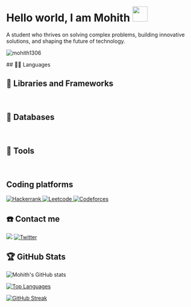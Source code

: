 
<!-- <h3 align="center">A student who thrives on solving complex problems, building innovative solutions, and shaping the future of technology.</h3> -->
<!-- <img align="right" alt="Coding" width="400" src="https://giphy.com/gifs/26tn33aiTi1jkl6H6"> -->

<!-- <p align="left"> -->
<!-- <a href="https://twitter.com/mohith048714333" target="blank"><img align="center" src="https://raw.githubusercontent.com/rahuldkjain/github-profile-readme-generator/master/src/images/icons/Social/twitter.svg" alt="mohith048714333" height="30" width="40" /></a> -->
<!-- <a href="https://linkedin.com/in/https://www.linkedin.com/in/mohith-t-600b87277/" target="blank"><img align="center" src="https://raw.githubusercontent.com/rahuldkjain/github-profile-readme-generator/master/src/images/icons/Social/linked-in-alt.svg" alt="https://www.linkedin.com/in/mohith-t-600b87277/" height="30" width="40" /></a> -->
<!-- <a href="https://instagram.com/mohith8036" target="blank"><img align="center" src="https://raw.githubusercontent.com/rahuldkjain/github-profile-readme-generator/master/src/images/icons/Social/instagram.svg" alt="mohith8036" height="30" width="40" /></a> -->
<!-- <a href="https://leetcode.com/u/mohith_t_1306/" target="blank"><img align="center" src="https://raw.githubusercontent.com/rahuldkjain/github-profile-readme-generator/master/src/images/icons/Social/leet-code.svg" alt="https://leetcode.com/u/mohith1306/" height="30" width="40" /></a> -->
<!-- </p>

<h3 align="left">Languages and Tools:</h3>
<!-- <p align="left"> <a href="https://www.cprogramming.com/" target="_blank" rel="noreferrer"> <img src="https://raw.githubusercontent.com/devicons/devicon/master/icons/c/c-original.svg" alt="c" width="40" height="40"/> </a> <a href="https://www.w3schools.com/css/" target="_blank" rel="noreferrer"> <img src="https://raw.githubusercontent.com/devicons/devicon/master/icons/css3/css3-original-wordmark.svg" alt="css3" width="40" height="40"/> </a> <a href="https://www.java.com" target="_blank" rel="noreferrer"> <img src="https://raw.githubusercontent.com/devicons/devicon/master/icons/java/java-original.svg" alt="java" width="40" height="40"/> </a> <a href="https://developer.mozilla.org/en-US/docs/Web/JavaScript" target="_blank" rel="noreferrer"> <img src="https://raw.githubusercontent.com/devicons/devicon/master/icons/javascript/javascript-original.svg" alt="javascript" width="40" height="40"/> </a> <a href="https://www.mathworks.com/" target="_blank" rel="noreferrer"> <img src="https://upload.wikimedia.org/wikipedia/commons/2/21/Matlab_Logo.png" alt="matlab" width="40" height="40"/> </a> <a href="https://www.mongodb.com/" target="_blank" rel="noreferrer"> <img src="https://raw.githubusercontent.com/devicons/devicon/master/icons/mongodb/mongodb-original-wordmark.svg" alt="mongodb" width="40" height="40"/> </a> <a href="https://nodejs.org" target="_blank" rel="noreferrer"> <img src="https://raw.githubusercontent.com/devicons/devicon/master/icons/nodejs/nodejs-original-wordmark.svg" alt="nodejs" width="40" height="40"/> </a> <a href="https://pandas.pydata.org/" target="_blank" rel="noreferrer"> <img src="https://raw.githubusercontent.com/devicons/devicon/2ae2a900d2f041da66e950e4d48052658d850630/icons/pandas/pandas-original.svg" alt="pandas" width="40" height="40"/> </a> <a href="https://www.python.org" target="_blank" rel="noreferrer"> <img src="https://raw.githubusercontent.com/devicons/devicon/master/icons/python/python-original.svg" alt="python" width="40" height="40"/> </a> <a href="https://pytorch.org/" target="_blank" rel="noreferrer"> <img src="https://www.vectorlogo.zone/logos/pytorch/pytorch-icon.svg" alt="pytorch" width="40" height="40"/> </a> <a href="https://reactjs.org/" target="_blank" rel="noreferrer">  -->



# Hello world, I am Mohith <img src="https://raw.githubusercontent.com/iampavangandhi/iampavangandhi/master/gifs/Hi.gif" height="40px" width="40px">

A student who thrives on solving complex problems, building innovative solutions, and shaping the future of technology.
<p align="left"> <img src="https://komarev.com/ghpvc/?username=mohith1306&label=Profile%20views&color=0e75b6&style=flat" alt="mohith1306" /> </p>
## 👨‍💻 Languages
<a href=""><img alt="" src="https://img.shields.io/badge/Python-3776AB?style=for-the-badge&logo=python&logoColor=white" /></a>
<a href=""><img alt="" src="https://img.shields.io/badge/Java-ED8B00?style=for-the-badge&logo=openjdk&logoColor=white" /></a>
<a href=""><img alt="" src="https://img.shields.io/badge/JavaScript-F7DF1E?style=for-the-badge&logo=javascript&logoColor=black" /></a>
<a href=""><img alt="" src="https://img.shields.io/badge/C-00599C?style=for-the-badge&logo=c&logoColor=white" /></a>
<a href=""><img alt="" src="https://img.shields.io/badge/HTML5-E34F26?style=for-the-badge&logo=html5&logoColor=white" /></a>
<a href=""><img alt="" src="https://img.shields.io/badge/CSS3-1572B6?style=for-the-badge&logo=css3&logoColor=white" /></a>


## 🧰 Libraries and Frameworks
<a href=""><img alt="" src="https://img.shields.io/badge/Node.js-43853D?style=for-the-badge&logo=node.js&logoColor=white" /></a>
<a href=""><img alt="" src="https://img.shields.io/badge/Express.js-000000?style=for-the-badge&logo=express&logoColor=white" /></a>
<a href=""><img alt="" src="https://img.shields.io/badge/React-20232A?style=for-the-badge&logo=react&logoColor=61DAFB" /></a>
<a href=""><img alt="" src="https://img.shields.io/badge/jQuery-0769AD?style=for-the-badge&logo=jquery&logoColor=white" /></a>

## 💾 Databases
<a href=""><img alt="" src="https://img.shields.io/badge/MySQL-00000F?style=for-the-badge&logo=mysql&logoColor=white" /></a>
<a href=""><img alt="" src="https://img.shields.io/badge/MongoDB-white?style=for-the-badge&logo=mongodb&logoColor=4EA94B" /></a>

## 🔧 Tools
<a href=""><img alt="" src="https://img.shields.io/badge/Git-F05032?style=for-the-badge&logo=git&logoColor=white" /></a>
<a href=""><img alt="" src="https://img.shields.io/badge/GitHub-100000?style=for-the-badge&logo=github&logoColor=white" /></a>
<a href=""><img alt="" src="https://img.shields.io/badge/Jupyter-F37626.svg?&style=for-the-badge&logo=Jupyter&logoColor=white" /></a>
<a href=""><img alt="" src="https://img.shields.io/badge/Visual_Studio_Code-0078D4?style=for-the-badge&logo=visual%20studio%20code&logoColor=white" /></a>
<a href=""><img alt="" src="https://img.shields.io/badge/Ubuntu-E95420?style=for-the-badge&logo=ubuntu&logoColor=white" /></a>




## Coding platforms
<a href = "https://www.hackerrank.com/profile/PES1UG23CS367" ><img alt="Hackerrank" src="https://img.shields.io/badge/-Hackerrank-2EC866?style=for-the-badge&logo=HackerRank&logoColor=black"/> </a>
<a href = "https://leetcode.com/u/mohith_t_1306/" ><img alt="Leetcode" src="https://img.shields.io/badge/-LeetCode-FFA116?style=for-the-badge&logo=LeetCode&logoColor=black"/> </a>
<a href = "https://codeforces.com/profile/tatinenimohith" ><img alt="Codeforces" src="https://img.shields.io/badge/Codeforces-445f9d?style=for-the-badge&logo=Codeforces&logoColor=white"/> </a>

## ☎️ Contact me
<a href = "https://www.linkedin.com/in/mohith-t-600b87277/" ><img src="https://img.shields.io/badge/LinkedIn-0077B5?style=for-the-badge&logo=linkedin&logoColor=white"/></a>
<a href = "https://x.com/mohit05669574" ><img alt="Twitter" src="https://img.shields.io/badge/twitter-%231DA1F2.svg?&style=for-the-badge&logo=Twitter&logoColor=white"/> </a>


## 🏆 GitHub Stats


![Mohith's GitHub stats](https://github-readme-stats.vercel.app/api?username=mohith1306&show_icons=true&rank_icon=github&theme=one_dark_pro)

[![Top Languages](https://github-readme-stats.vercel.app/api/top-langs/?username=mohith1306&layout=compact&show_icons=true&theme=tokyonight)](https://github.com/DenverCoder1/github-readme-streak-stats)

[![GitHub Streak](https://github-readme-streak-stats.herokuapp.com/?user=mohith1306&theme=one_dark_pro)](https://git.io/streak-stats)
<!-- <p><img align="left" src="https://github-readme-stats.vercel.app/api/top-langs?username=mohith1306&show_icons=true&locale=en&layout=compact" alt="mohith1306" /></p> -->
<!-- <p>&nbsp;<img align="center" src="https://github-readme-stats.vercel.app/api?username=mohith1306&show_icons=true&locale=en" alt="mohith1306" /></p> -->
